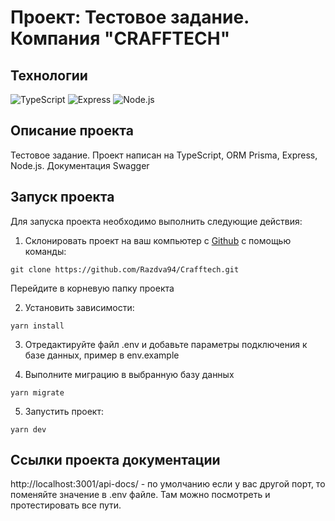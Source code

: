 # Проект: Тестовое задание. Компания "CRAFFTECH"

## Технологии

![TypeScript](https://img.shields.io/badge/TypeScript-blue?logo=TypeScript&logoColor=black&labelColor=white)
![Express](https://img.shields.io/badge/express-white?logo=express&logoColor=black)
![Node.js](https://img.shields.io/badge/Node.js-green?logo=node.js&logoColor=black)

## Описание проекта

Тестовое задание. Проект написан на TypeScript, ORM Prisma, Express, Node.js.
Документация Swagger

## Запуск проекта

Для запуска проекта необходимо выполнить следующие действия:

1. Склонировать проект на ваш компьютер с [Github](https://github.com/Razdva94/Craffftech) с помощью команды:

```
git clone https://github.com/Razdva94/Crafftech.git
```

Перейдите в корневую папку проекта

2. Установить зависимости:

```
yarn install
```

3. Отредактируйте файл .env и добавьте параметры подключения к базе данных,
   пример в env.example

4. Выполните миграцию в выбранную базу данных

```
yarn migrate
```

5. Запустить проект:

```
yarn dev
```

## Ссылки проекта документации

http://localhost:3001/api-docs/ - по умолчанию
если у вас другой порт, то поменяйте значение в .env файле. Там можно посмотреть и протестировать все пути.
